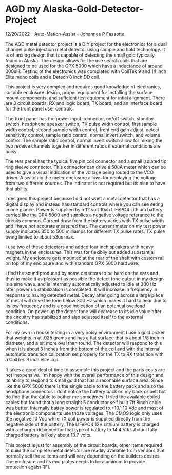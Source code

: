 # AGD my Alaska-Gold-Detector-Project

12/20/2022 - Auto-Mation-Assist - Johannes P Fassotte

The AGD metal detector project is a DIY project for the electronics for a dual channel pulse injection metal detector using sample and hold technology. It is of analog design that is capable of detecting the small gold typically found in Alaska. The design allows for the use search coils that are designed to be used for the GPX 5000 which have a inductance of around 300uH. Testing of the electronics was completed with CoilTek 9 and 14 inch Elite mono coils and a Detech 8 inch DD coil.

This project is very complex and requires good knowledge of electronics, suitable enclosure design, proper equipment for installing the surface mount components, and suffcient test equipment for intial alignment. There are 3 circuit boards, RX and logic board, TX board, and an Interface board for the front panel user controls.

The front panel has the power input connector, on/off switch, standby switch, headphone speaker switch, TX pulse width control, first sample width control, second sample width control, front end gain adjust, detect sensitivity control, sample ratio control, normal invert switch, and volume control. The sample ratio control, normal invert switch allow for mixing the two receive channels together in different ratios if external conditions are noisy.

The rear panel has the typical five pin coil connector and a small isolated tip ring sleeve connector. This connector can drive a 50uA meter which can be used to give a visual indication of the voltage being routed to the VCO driver. A switch in the meter enclosure allows for displaying the voltage from two different sources. The indicator is not required but its nice to have that ability.

I designed this project because I did not want a metal detector that has a digital display and instead has standard controls where you can see seting in one glance. Power is supplied by a 12 volt 10ah LIFePO4 Lithium battery carried like the GPX 5000 and supplies a negative voltage referance to the circuits common. Current draw from the battery varies with TX pulse width and I have not accurate measured that. The current meter on my test power supply indicates 350 to 500 milliamps for different TX pulse rates. TX pulse being limited to about 53us max.

I use two of these detectors and added four inch speakers with heavy magnets in the enclosures. This was for flexibily but added substantial weight. My enclosure gets mounted at the rear of the shaft with custom rail on top of my enclosure and with standard GPX 5000 hardware.

I find the sound produced by some detectors to be hard on the ears and thus to make it as pleasent as possible the detect tone output in my design is a sine wave, and is internally automatically adjusted to idle at 300 Hz after power up stabilization is completed. It will increase in frequency in response to having detected metal. Decay after going across a large piece of metal will drive the tone below 300 Hz which makes it hard to hear due to its low frequency and is a good indication of an potential overload condition. On power up the detect tone will decrease to its idle value after the circuitry has stabilized and also adjusted itself to the external conditions.

For my own in house testing in a very noisy environment I use a gold picker that weights in at .025 grams and has a flat surface that is about 1/8 inch in diameter, and a bit more oval than round. The detector will respond to this when it is about 3 inches from the bottom of the coil and with the internal automatic transition calibration set properly for the TX to RX transition with a CoilTek 9 inch elite coil. 

It takes a good deal of time to assemble this project and the parts costs are not inexpensive. I'm happy with the overall performance of this design and its ability to respond to small gold that has a resonable surface area. Since like the GPX 5000 there is the single cable to the battery pack and also the headphone connector. I dont notice the battery back on my back or belt but do find that the cable to bother me sometimes. I tried the available coiled cables but found that a long straight 5 conductor self built 7ft 8inch cable was better. Internally battey power is regulated to +10/-10 Vdc and most of the electronic components use those voltages.  The CMOS logic only uses the negative 10 Vdc while TX coil power is supplied directly from the negative side of the battery. The LIFePO4 12V Lithium battery is charged with a charger designed for that type of battery to 14.4 Vdc. Actaul fully charged battery is likely about 13.7 volts.

This project is just for assembly of the circuit boards, other items required to build the complete metal detector are readily available from vendors that normally sell those items and will vary depending on the builders desires. The enclosure and its end plates needs to be aluminum to provide protection agaist RFI.

